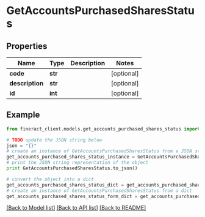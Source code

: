 # GetAccountsPurchasedSharesStatus


## Properties

Name | Type | Description | Notes
------------ | ------------- | ------------- | -------------
**code** | **str** |  | [optional] 
**description** | **str** |  | [optional] 
**id** | **int** |  | [optional] 

## Example

```python
from fineract_client.models.get_accounts_purchased_shares_status import GetAccountsPurchasedSharesStatus

# TODO update the JSON string below
json = "{}"
# create an instance of GetAccountsPurchasedSharesStatus from a JSON string
get_accounts_purchased_shares_status_instance = GetAccountsPurchasedSharesStatus.from_json(json)
# print the JSON string representation of the object
print GetAccountsPurchasedSharesStatus.to_json()

# convert the object into a dict
get_accounts_purchased_shares_status_dict = get_accounts_purchased_shares_status_instance.to_dict()
# create an instance of GetAccountsPurchasedSharesStatus from a dict
get_accounts_purchased_shares_status_form_dict = get_accounts_purchased_shares_status.from_dict(get_accounts_purchased_shares_status_dict)
```
[[Back to Model list]](../README.md#documentation-for-models) [[Back to API list]](../README.md#documentation-for-api-endpoints) [[Back to README]](../README.md)


